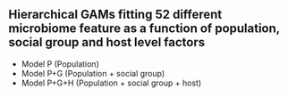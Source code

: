 ## Hierarchical GAMs fitting 52 different microbiome feature as a function of population, social group and host level factors

* Model P (Population)
* Model P+G (Population + social group)
* Model P+G+H (Population + social group + host)
